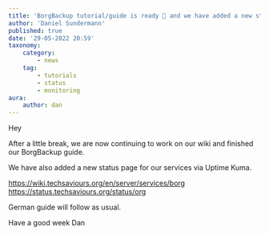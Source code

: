 ```yaml
---
title: 'BorgBackup tutorial/guide is ready 🍻 and we have added a new status page for our services'
author: 'Daniel Sundermann'
published: true
date: '29-05-2022 20:59'
taxonomy:
    category:
        - news
    tag:
        - tutorials
        - status
        - monitoring
aura:
    author: dan
---
```


Hey

After a little break, we are now continuing to work on our wiki and finished our BorgBackup guide.

We have also added a new status page for our services via Uptime Kuma.

https://wiki.techsaviours.org/en/server/services/borg
https://status.techsaviours.org/status/org

German guide will follow as usual.

Have a good week
Dan
